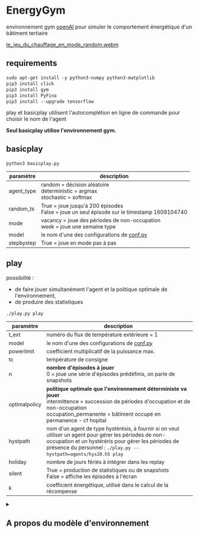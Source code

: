 # EnergyGym
environnement gym [openAI](https://github.com/openai/gym) pour simuler le comportement énergétique d'un bâtiment tertiaire

[le_jeu_du_chauffage_en_mode_random.webm](images/le_jeu_du_chauffage_en_mode_random.webm)

## requirements

```
sudo apt-get install -y python3-numpy python3-matplotlib
pip3 install click
pip3 install gym
pip3 install PyFina
pip3 install --upgrade tensorflow
```

play et basicplay utilisent l'autocomplétion en ligne de commande pour choisir le nom de l'agent

**Seul basicplay utilise l'environnement gym.**

## basicplay

```
python3 basicplay.py
```

paramètre |  description
--|--
agent_type | random = décision aléatoire<br>deterministic = argmax<br>stochastic = softmax
random_ts | True = joue jusqu'à 200 épisodes<br>False = joue un seul épisode sur le timestamp 1609104740
mode | vacancy = joue des périodes de non-occupation<br>week = joue une semaine type
model | le nom d'une des configurations de [conf.py](conf.py)
stepbystep | True = joue en mode pas à pas

## play

possibilité :
* de faire jouer simultanément l'agent et la politique optimale de l'environnement,
* de produire des statistiques

```
./play.py play
```
paramètre |  description
--|--
t_ext | numéro du flux de température extérieure = 1
model | le nom d'une des configurations de [conf.py](conf.py)
powerlimit | coefficient multiplicatif de la puissance max.
tc | température de consigne
n | **nombre d'épisodes à jouer**<br>0 = joue une série d'épisodes prédéfinis, on parle de snapshots
optimalpolicy | **politique optimale que l'environnement déterministe va jouer**<br>intermittence = succession de périodes d'occupation et de non-occupation<br>occupation_permanente = bâtiment occupé en permanence - cf hopital
hystpath | nom d'un agent de type hystérésis, à fournir si on veut utiliser un agent pour gérer les périodes de non-occupation et un hystéréris pour gérer les périodes de présence du personnel : `./play.py --hystpath=agents/hys20.h5 play`
holiday | nombre de jours fériés à intégrer dans les replay
silent | True = production de statistiques ou de snapshots<br>False = affiche les épisodes à l'écran 
k | coefficient énergétique, utilisé dans le calcul de la récompense

<details id=1>
  <summary><h2>A propos du modèle d'environnement</h2></summary>
  
  L'environnement est représenté sous la forme d'un modèle électrique équivalent simple à deux paramètres : 
  * une résistance R en K/W qui représente l'isolation du bâtiment
  * une capacité C en J/K qui représente l'inertie du bâtiment 
  
  [Pour en savoir plus](https://github.com/Open-Building-Management/RCmodel/blob/main/RCmodel.ipynb)
  
  Pour une résistance de 1e-4 K/W, et quelle que soit l’inertie entre 4e8 et 4e9 J/K, le système de chauffage, même utilisé à fond en permanence, ne 
  parvient pas à maintenir la température. 
  
  Pour pouvoir gérer des épisodes de froid sur des bâtiments présentant majoritairement des résistances inférieures à 2e-4 K/W, la seule solution est 
  d’augmenter la puissance disponible. 
  
  On ne devrait toutefois pas rencontrer ce cas de figure sur le terrain si les équipements de production et les pompes sont correctement dimensionnés. 
  
  Le couple R=2e-4 K/W et C=2e8 J/K semble donc être une configuration extrême, peu probable en pratique, mais susceptible de nous donner de la matière 
  pour bien cerner le fonctionnement de notre modèle.
  
  ### comportement sous météo hivernale froide
  ![](images/RC_sim2_48h.png)

</details>
